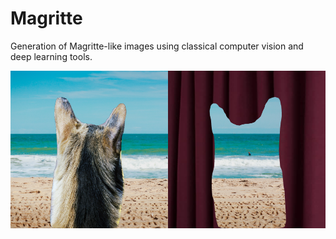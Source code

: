 # Magritte
Generation of Magritte-like images using classical computer vision and deep learning tools.

![Transfer cat](images/cat_res.png)

